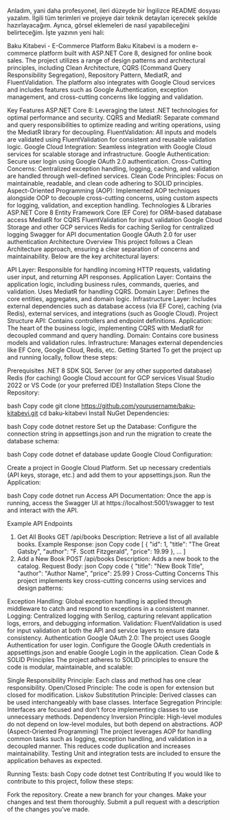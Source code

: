 
Anladım, yani daha profesyonel, ileri düzeyde bir İngilizce README dosyası yazalım. İlgili tüm terimleri ve projeye dair teknik detayları içerecek şekilde hazırlayacağım. Ayrıca, görsel eklemeleri de nasıl yapabileceğini belirteceğim. İşte yazının yeni hali:

Baku Kitabevi - E-Commerce Platform
Baku Kitabevi is a modern e-commerce platform built with ASP.NET Core 8, designed for online book sales. The project utilizes a range of design patterns and architectural principles, including Clean Architecture, CQRS (Command Query Responsibility Segregation), Repository Pattern, MediatR, and FluentValidation. The platform also integrates with Google Cloud services and includes features such as Google Authentication, exception management, and cross-cutting concerns like logging and validation.

Key Features
ASP.NET Core 8: Leveraging the latest .NET technologies for optimal performance and security.
CQRS and MediatR: Separate command and query responsibilities to optimize reading and writing operations, using the MediatR library for decoupling.
FluentValidation: All inputs and models are validated using FluentValidation for consistent and reusable validation logic.
Google Cloud Integration: Seamless integration with Google Cloud services for scalable storage and infrastructure.
Google Authentication: Secure user login using Google OAuth 2.0 authentication.
Cross-Cutting Concerns: Centralized exception handling, logging, caching, and validation are handled through well-defined services.
Clean Code Principles: Focus on maintainable, readable, and clean code adhering to SOLID principles.
Aspect-Oriented Programming (AOP): Implemented AOP techniques alongside OOP to decouple cross-cutting concerns, using custom aspects for logging, validation, and exception handling.
Technologies & Libraries
ASP.NET Core 8
Entity Framework Core (EF Core) for ORM-based database access
MediatR for CQRS
FluentValidation for input validation
Google Cloud Storage and other GCP services
Redis for caching
Serilog for centralized logging
Swagger for API documentation
Google OAuth 2.0 for user authentication
Architecture Overview
This project follows a Clean Architecture approach, ensuring a clear separation of concerns and maintainability. Below are the key architectural layers:

API Layer: Responsible for handling incoming HTTP requests, validating user input, and returning API responses.
Application Layer: Contains the application logic, including business rules, commands, queries, and validation. Uses MediatR for handling CQRS.
Domain Layer: Defines the core entities, aggregates, and domain logic.
Infrastructure Layer: Includes external dependencies such as database access (via EF Core), caching (via Redis), external services, and integrations (such as Google Cloud).
Project Structure
API: Contains controllers and endpoint definitions.
Application: The heart of the business logic, implementing CQRS with MediatR for decoupled command and query handling.
Domain: Contains core business models and validation rules.
Infrastructure: Manages external dependencies like EF Core, Google Cloud, Redis, etc.
Getting Started
To get the project up and running locally, follow these steps:

Prerequisites
.NET 8 SDK
SQL Server (or any other supported database)
Redis (for caching)
Google Cloud account for GCP services
Visual Studio 2022 or VS Code (or your preferred IDE)
Installation Steps
Clone the Repository:

bash
Copy code
git clone https://github.com/yourusername/baku-kitabevi.git
cd baku-kitabevi
Install NuGet Dependencies:

bash
Copy code
dotnet restore
Set up the Database: Configure the connection string in appsettings.json and run the migration to create the database schema:

bash
Copy code
dotnet ef database update
Google Cloud Configuration:

Create a project in Google Cloud Platform.
Set up necessary credentials (API keys, storage, etc.) and add them to your appsettings.json.
Run the Application:

bash
Copy code
dotnet run
Access API Documentation: Once the app is running, access the Swagger UI at https://localhost:5001/swagger to test and interact with the API.

Example API Endpoints
1. Get All Books
GET /api/books
Description: Retrieve a list of all available books.
Example Response:
json
Copy code
[
  {
    "id": 1,
    "title": "The Great Gatsby",
    "author": "F. Scott Fitzgerald",
    "price": 19.99
  },
  ...
]
2. Add a New Book
POST /api/books
Description: Adds a new book to the catalog.
Request Body:
json
Copy code
{
  "title": "New Book Title",
  "author": "Author Name",
  "price": 25.99
}
Cross-Cutting Concerns
This project implements key cross-cutting concerns using services and design patterns:

Exception Handling: Global exception handling is applied through middleware to catch and respond to exceptions in a consistent manner.
Logging: Centralized logging with Serilog, capturing relevant application logs, errors, and debugging information.
Validation: FluentValidation is used for input validation at both the API and service layers to ensure data consistency.
Authentication
Google OAuth 2.0: The project uses Google Authentication for user login. Configure the Google OAuth credentials in appsettings.json and enable Google Login in the application.
Clean Code & SOLID Principles
The project adheres to SOLID principles to ensure the code is modular, maintainable, and scalable:

Single Responsibility Principle: Each class and method has one clear responsibility.
Open/Closed Principle: The code is open for extension but closed for modification.
Liskov Substitution Principle: Derived classes can be used interchangeably with base classes.
Interface Segregation Principle: Interfaces are focused and don’t force implementing classes to use unnecessary methods.
Dependency Inversion Principle: High-level modules do not depend on low-level modules, but both depend on abstractions.
AOP (Aspect-Oriented Programming)
The project leverages AOP for handling common tasks such as logging, exception handling, and validation in a decoupled manner. This reduces code duplication and increases maintainability.
Testing
Unit and integration tests are included to ensure the application behaves as expected.

Running Tests:
bash
Copy code
dotnet test
Contributing
If you would like to contribute to this project, follow these steps:

Fork the repository.
Create a new branch for your changes.
Make your changes and test them thoroughly.
Submit a pull request with a description of the changes you’ve made.
